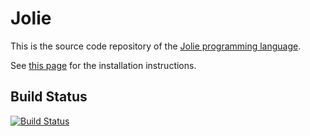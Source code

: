 # Jolie

This is the source code repository of the [Jolie programming language](http://www.jolie-lang.org).

See [this page](http://jolie-lang.org/downloads.html) for the installation instructions.

## Build Status

[![Build Status](https://travis-ci.org/saltgz/jolie.svg?branch=next)](https://travis-ci.org/saltgz/jolie)

